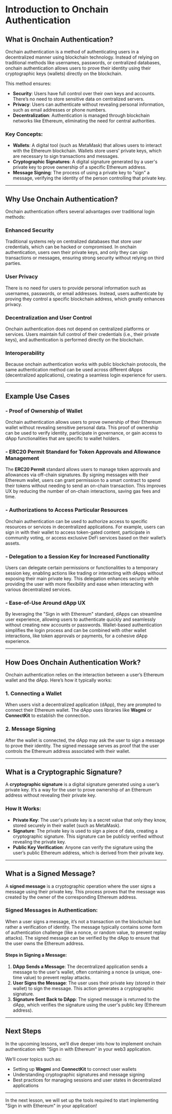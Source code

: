 # Introduction to Onchain Authentication

## What is Onchain Authentication?

Onchain authentication is a method of authenticating users in a decentralized manner using blockchain technology. Instead of relying on traditional methods like usernames, passwords, or centralized databases, onchain authentication allows users to prove their identity using their cryptographic keys (wallets) directly on the blockchain.

This method ensures:

- **Security**: Users have full control over their own keys and accounts. There’s no need to store sensitive data on centralized servers.
- **Privacy**: Users can authenticate without revealing personal information, such as email addresses or phone numbers.
- **Decentralization**: Authentication is managed through blockchain networks like Ethereum, eliminating the need for central authorities.

### Key Concepts:

- **Wallets**: A digital tool (such as MetaMask) that allows users to interact with the Ethereum blockchain. Wallets store users' private keys, which are necessary to sign transactions and messages.
- **Cryptographic Signatures**: A digital signature generated by a user's private key to prove ownership of a specific Ethereum address.
- **Message Signing**: The process of using a private key to "sign" a message, verifying the identity of the person controlling that private key.

---

## Why Use Onchain Authentication?

Onchain authentication offers several advantages over traditional login methods:

### **Enhanced Security**

Traditional systems rely on centralized databases that store user credentials, which can be hacked or compromised. In onchain authentication, users own their private keys, and only they can sign transactions or messages, ensuring strong security without relying on third parties.

### **User Privacy**

There is no need for users to provide personal information such as usernames, passwords, or email addresses. Instead, users authenticate by proving they control a specific blockchain address, which greatly enhances privacy.

### **Decentralization and User Control**

Onchain authentication does not depend on centralized platforms or services. Users maintain full control of their credentials (i.e., their private keys), and authentication is performed directly on the blockchain.

### **Interoperability**

Because onchain authentication works with public blockchain protocols, the same authentication method can be used across different dApps (decentralized applications), creating a seamless login experience for users.

---

## Example Use Cases

### - **Proof of Ownership of Wallet**

Onchain authentication allows users to prove ownership of their Ethereum wallet without revealing sensitive personal data. This proof of ownership can be used to verify identity, participate in governance, or gain access to dApp functionalities that are specific to wallet holders.

### - **ERC20 Permit Standard for Token Approvals and Allowance Management**

The **ERC20 Permit** standard allows users to manage token approvals and allowances via off-chain signatures. By signing messages with their Ethereum wallet, users can grant permission to a smart contract to spend their tokens without needing to send an on-chain transaction. This improves UX by reducing the number of on-chain interactions, saving gas fees and time.

### - **Authorizations to Access Particular Resources**

Onchain authentication can be used to authorize access to specific resources or services in decentralized applications. For example, users can sign in with their wallet to access token-gated content, participate in community voting, or access exclusive DeFi services based on their wallet’s assets.

### - **Delegation to a Session Key for Increased Functionality**

Users can delegate certain permissions or functionalities to a temporary session key, enabling actions like trading or interacting with dApps without exposing their main private key. This delegation enhances security while providing the user with more flexibility and ease when interacting with various decentralized services.

### - **Ease-of-Use Around dApp UX**

By leveraging the "Sign in with Ethereum" standard, dApps can streamline user experience, allowing users to authenticate quickly and seamlessly without creating new accounts or passwords. Wallet-based authentication simplifies the login process and can be combined with other wallet interactions, like token approvals or payments, for a cohesive dApp experience.

---

## How Does Onchain Authentication Work?

Onchain authentication relies on the interaction between a user’s Ethereum wallet and the dApp. Here’s how it typically works:

### 1. **Connecting a Wallet**

When users visit a decentralized application (dApp), they are prompted to connect their Ethereum wallet. The dApp uses libraries like **Wagmi** or **ConnectKit** to establish the connection.

### 2. **Message Signing**

After the wallet is connected, the dApp may ask the user to sign a message to prove their identity. The signed message serves as proof that the user controls the Ethereum address associated with their wallet.

---

## What is a Cryptographic Signature?

A **cryptographic signature** is a digital signature generated using a user’s private key. It’s a way for the user to prove ownership of an Ethereum address without revealing their private key.

### How It Works:

- **Private Key**: The user's private key is a secret value that only they know, stored securely in their wallet (such as MetaMask).
- **Signature**: The private key is used to sign a piece of data, creating a cryptographic signature. This signature can be publicly verified without revealing the private key.
- **Public Key Verification**: Anyone can verify the signature using the user’s public Ethereum address, which is derived from their private key.

---

## What is a Signed Message?

A **signed message** is a cryptographic operation where the user signs a message using their private key. This process proves that the message was created by the owner of the corresponding Ethereum address.

### Signed Messages in Authentication:

When a user signs a message, it’s not a transaction on the blockchain but rather a verification of identity. The message typically contains some form of authentication challenge (like a nonce, or random value, to prevent replay attacks). The signed message can be verified by the dApp to ensure that the user owns the Ethereum address.

#### Steps in Signing a Message:

1. **DApp Sends a Message**: The decentralized application sends a message to the user's wallet, often containing a nonce (a unique, one-time value) to prevent replay attacks.
2. **User Signs the Message**: The user uses their private key (stored in their wallet) to sign the message. This action generates a cryptographic signature.
3. **Signature Sent Back to DApp**: The signed message is returned to the dApp, which verifies the signature using the user's public key (Ethereum address).

---

## Next Steps

In the upcoming lessons, we’ll dive deeper into how to implement onchain authentication with "Sign in with Ethereum" in your web3 application.

We’ll cover topics such as:

- Setting up **Wagmi** and **ConnectKit** to connect user wallets
- Understanding cryptographic signatures and message signing
- Best practices for managing sessions and user states in decentralized applications

---

In the next lesson, we will set up the tools required to start implementing "Sign in with Ethereum" in your application!
